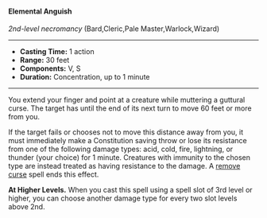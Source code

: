 #### Elemental Anguish
*2nd-level necromancy* (Bard,Cleric,Pale Master,Warlock,Wizard)
___
- **Casting Time:** 1 action
- **Range:** 30 feet
- **Components:** V, S
- **Duration:** Concentration, up to 1 minute
---
You extend your finger and point at a creature while muttering a guttural curse. The target has until the end of its next turn to move 60 feet or more from you.

If the target fails or chooses not to move this distance away from you, it must immediately make a Constitution saving throw or lose its resistance from one of the following damage types: acid, cold, fire, lightning, or thunder (your choice) for 1 minute. Creatures with immunity to the chosen type are instead treated as having resistance to the damage. A [remove curse](/Magic/Spells/remove-curse.md) spell ends this effect.

**At Higher Levels.** When you cast this spell using a spell slot of 3rd level or higher, you can choose another damage type for every two slot levels above 2nd.
